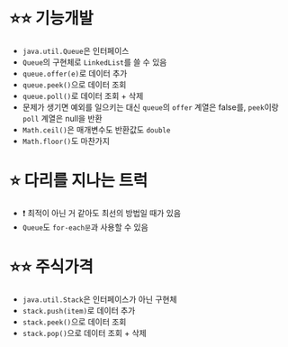 # ⭐⭐ 기능개발

* `java.util.Queue`은 인터페이스
* `Queue`의 구현체로 `LinkedList`를 쓸 수 있음
* `queue.offer(e)`로 데이터 추가
* `queue.peek()`으로 데이터 조회
* `queue.poll()`로 데이터 조회 + 삭제
* 문제가 생기면 예외를 일으키는 대신 `queue`의 `offer` 계열은 false를, `peek`이랑 `poll` 계열은 null을 반환
* `Math.ceil()`은 매개변수도 반환값도 `double`
* `Math.floor()`도 마찬가지

# ⭐ 다리를 지나는 트럭

* ❗️ 최적이 아닌 거 같아도 최선의 방법일 때가 있음
* `Queue`도 `for-each문`과 사용할 수 있음

# ⭐⭐ 주식가격

* `java.util.Stack`은 인터페이스가 아닌 구현체
* `stack.push(item)`로 데이터 추가
* `stack.peek()`으로 데이터 조회
* `stack.pop()`으로 데이터 조회 + 삭제
